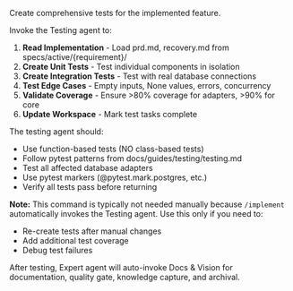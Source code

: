 Create comprehensive tests for the implemented feature.

Invoke the Testing agent to:

1. **Read Implementation** - Load prd.md, recovery.md from specs/active/{requirement}/
2. **Create Unit Tests** - Test individual components in isolation
3. **Create Integration Tests** - Test with real database connections
4. **Test Edge Cases** - Empty inputs, None values, errors, concurrency
5. **Validate Coverage** - Ensure >80% coverage for adapters, >90% for core
6. **Update Workspace** - Mark test tasks complete

The testing agent should:

- Use function-based tests (NO class-based tests)
- Follow pytest patterns from docs/guides/testing/testing.md
- Test all affected database adapters
- Use pytest markers (@pytest.mark.postgres, etc.)
- Verify all tests pass before returning

**Note:** This command is typically not needed manually because `/implement` automatically invokes the Testing agent. Use this only if you need to:
- Re-create tests after manual changes
- Add additional test coverage
- Debug test failures

After testing, Expert agent will auto-invoke Docs & Vision for documentation, quality gate, knowledge capture, and archival.

